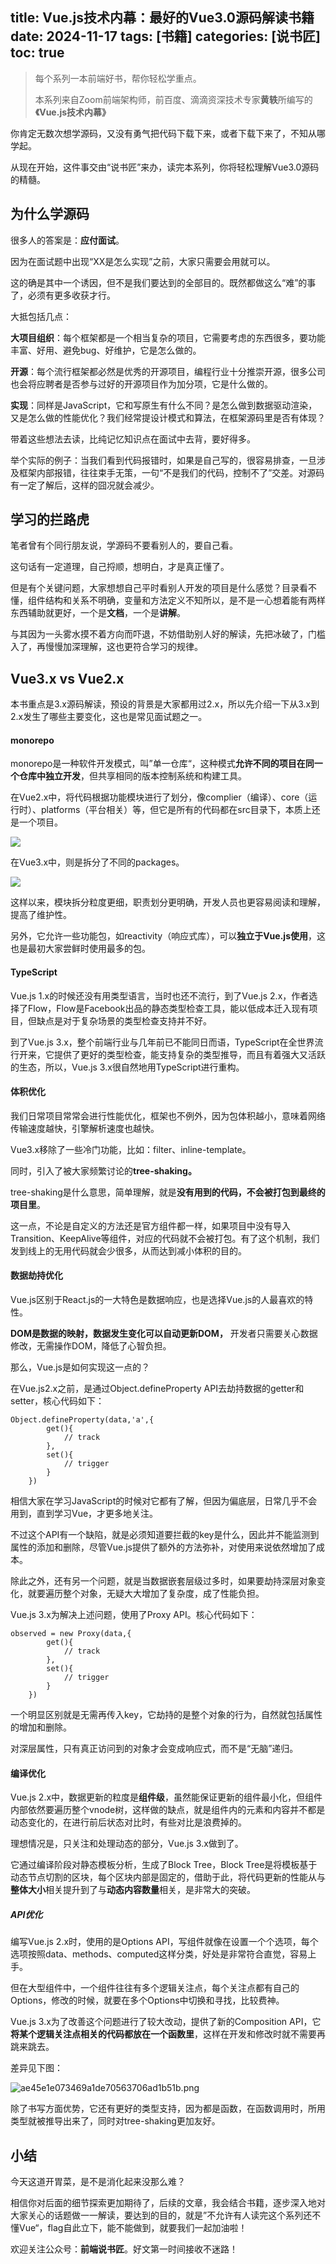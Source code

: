 title: Vue.js技术内幕：最好的Vue3.0源码解读书籍  
date: 2024-11-17
tags: [书籍]
categories: [说书匠]
toc: true
---

> 每个系列一本前端好书，帮你轻松学重点。
>
> 本系列来自Zoom前端架构师，前百度、滴滴资深技术专家**黄轶**所编写的 **《Vue.js技术内幕》**

你肯定无数次想学源码，又没有勇气把代码下载下来，或者下载下来了，不知从哪学起。

从现在开始，这件事交由“说书匠”来办，读完本系列，你将轻松理解Vue3.0源码的精髓。

## 为什么学源码

很多人的答案是：**应付面试**。

因为在面试题中出现“XX是怎么实现”之前，大家只需要会用就可以。

这的确是其中一个诱因，但不是我们要达到的全部目的。既然都做这么“难”的事了，必须有更多收获才行。

大抵包括几点：

**大项目组织**：每个框架都是一个相当复杂的项目，它需要考虑的东西很多，要功能丰富、好用、避免bug、好维护，它是怎么做的。

**开源**：每个流行框架都必然是优秀的开源项目，编程行业十分推崇开源，很多公司也会将应聘者是否参与过好的开源项目作为加分项，它是什么做的。

**实现**：同样是JavaScript，它和写原生有什么不同？是怎么做到数据驱动渲染，又是怎么做的性能优化？我们经常提设计模式和算法，在框架源码里是否有体现？

带着这些想法去读，比纯记忆知识点在面试中去背，要好得多。

举个实际的例子：当我们看到代码报错时，如果是自己写的，很容易排查，一旦涉及框架内部报错，往往束手无策，一句“不是我们的代码，控制不了”交差。对源码有一定了解后，这样的囧况就会减少。

## 学习的拦路虎

笔者曾有个同行朋友说，学源码不要看别人的，要自己看。

这句话有一定道理，自己捋顺，想明白，才是真正懂了。

但是有个关键问题，大家想想自己平时看别人开发的项目是什么感觉？目录看不懂，组件结构和关系不明确，变量和方法定义不知所以，是不是一心想着能有两样东西辅助就更好，一个是**文档**，一个是**讲解**。

与其因为一头雾水摸不着方向而吓退，不妨借助别人好的解读，先把冰破了，门槛入了，再慢慢加深理解，这也更符合学习的规律。

## Vue3.x vs Vue2.x

本书重点是3.x源码解读，预设的背景是大家都用过2.x，所以先介绍一下从3.x到2.x发生了哪些主要变化，这也是常见面试题之一。

#### monorepo

monorepo是一种软件开发模式，叫”单一仓库“，这种模式**允许不同的项目在同一个仓库中独立开发**，但共享相同的版本控制系统和构建工具。

在Vue2.x中，将代码根据功能模块进行了划分，像complier（编译）、core（运行时）、platforms（平台相关）等，但它是所有的代码都在src目录下，本质上还是一个项目。

![](https://p0-xtjj-private.juejin.cn/tos-cn-i-73owjymdk6/3108fafcf167438896c8d46ff100f0dc~tplv-73owjymdk6-jj-mark-v1:0:0:0:0:5o6Y6YeR5oqA5pyv56S-5Yy6IEAg54G15oSfX19pZGVh:q75.awebp?policy=eyJ2bSI6MywidWlkIjoiNjQxNzcwNTIxMzY4NjA2In0%3D&rk3s=f64ab15b&x-orig-authkey=f32326d3454f2ac7e96d3d06cdbb035152127018&x-orig-expires=1746238439&x-orig-sign=9DvErBT3RiS4zTm4t8QWX8H%2FFzo%3D)

在Vue3.x中，则是拆分了不同的packages。

![](https://p0-xtjj-private.juejin.cn/tos-cn-i-73owjymdk6/273a1689a42b4ffc9c5573a113043cbc~tplv-73owjymdk6-jj-mark-v1:0:0:0:0:5o6Y6YeR5oqA5pyv56S-5Yy6IEAg54G15oSfX19pZGVh:q75.awebp?policy=eyJ2bSI6MywidWlkIjoiNjQxNzcwNTIxMzY4NjA2In0%3D&rk3s=f64ab15b&x-orig-authkey=f32326d3454f2ac7e96d3d06cdbb035152127018&x-orig-expires=1746238439&x-orig-sign=OKF1G892WabY3XXK660L94oAmUk%3D)

这样以来，模块拆分粒度更细，职责划分更明确，开发人员也更容易阅读和理解，提高了维护性。

另外，它允许一些功能包，如reactivity（响应式库），可以**独立于Vue.js使用**，这也是最初大家尝鲜时使用最多的包。

#### TypeScript

Vue.js 1.x的时候还没有用类型语言，当时也还不流行，到了Vue.js 2.x，作者选择了Flow，Flow是Facebook出品的静态类型检查工具，能以低成本迁入现有项目，但缺点是对于复杂场景的类型检查支持并不好。

到了Vue.js 3.x，整个前端行业与几年前已不能同日而语，TypeScript在全世界流行开来，它提供了更好的类型检查，能支持复杂的类型推导，而且有着强大又活跃的生态，所以，Vue.js 3.x很自然地用TypeScript进行重构。

#### 体积优化

我们日常项目常常会进行性能优化，框架也不例外，因为包体积越小，意味着网络传输速度越快，引擎解析速度也越快。

Vue3.x移除了一些冷门功能，比如：filter、inline-template。

同时，引入了被大家频繁讨论的**tree-shaking。**

tree-shaking是什么意思，简单理解，就是**没有用到的代码，不会被打包到最终的项目里**。

这一点，不论是自定义的方法还是官方组件都一样，如果项目中没有导入Transition、KeepAlive等组件，对应的代码就不会被打包。有了这个机制，我们发到线上的无用代码就会少很多，从而达到减小体积的目的。

#### 数据劫持优化

Vue.js区别于React.js的一大特色是数据响应，也是选择Vue.js的人最喜欢的特性。

**DOM是数据的映射，数据发生变化可以自动更新DOM，** 开发者只需要关心数据修改，无需操作DOM，降低了心智负担。

那么，Vue.js是如何实现这一点的？

在Vue.js2.x之前，是通过Object.defineProperty API去劫持数据的getter和setter，核心代码如下：

    Object.defineProperty(data,'a',{
            get(){
                // track
            },
            set(){
                // trigger
            }
        })

相信大家在学习JavaScript的时候对它都有了解，但因为偏底层，日常几乎不会用到，直到学习Vue，才更多地关注。

不过这个API有一个缺陷，就是必须知道要拦截的key是什么，因此并不能监测到属性的添加和删除，尽管Vue.js提供了额外的方法弥补，对使用来说依然增加了成本。

除此之外，还有另一个问题，就是当数据嵌套层级过多时，如果要劫持深层对象变化，就要遍历整个对象，无疑大大增加了复杂度，成了性能负担。

Vue.js 3.x为解决上述问题，使用了Proxy API。核心代码如下：

    observed = new Proxy(data,{
            get(){
                // track
            },
            set(){
                // trigger
            }
        })

一个明显区别就是无需再传入key，它劫持的是整个对象的行为，自然就包括属性的增加和删除。

对深层属性，只有真正访问到的对象才会变成响应式，而不是“无脑”递归。

#### 编译优化

Vue.js 2.x中，数据更新的粒度是**组件级**，虽然能保证更新的组件最小化，但组件内部依然要遍历整个vnode树，这样做的缺点，就是组件内的元素和内容并不都是动态变化的，在进行前后状态对比时，有些对比是浪费掉的。

理想情况是，只关注和处理动态的部分，Vue.js 3.x做到了。

它通过编译阶段对静态模板分析，生成了Block Tree，Block Tree是将模板基于动态节点切割的区块，每个区块内部是固定的，借助于此，将代码更新的性能从与****整体大小****相关提升到了与****动态内容数量****相关，是非常大的突破。

##### API优化

编写Vue.js 2.x时，使用的是Options API，写组件就像在设置一个个选项，每个选项按照data、methods、computed这样分类，好处是非常符合直觉，容易上手。

但在大型组件中，一个组件往往有多个逻辑关注点，每个关注点都有自己的Options，修改的时候，就要在多个Options中切换和寻找，比较费神。

Vue.js 3.x为了改善这个问题进行了较大改动，提供了新的Composition API，它**将某个逻辑关注点相关的代码都放在一个函数里**，这样在开发和修改时就不需要再跳来跳去。

差异见下图：

![ae45e1e073469a1de70563706ad1b51b.png](https://p0-xtjj-private.juejin.cn/tos-cn-i-73owjymdk6/4d32f8d0e8ba44cc9bd9f2a04bf52dcf~tplv-73owjymdk6-jj-mark-v1:0:0:0:0:5o6Y6YeR5oqA5pyv56S-5Yy6IEAg54G15oSfX19pZGVh:q75.awebp?policy=eyJ2bSI6MywidWlkIjoiNjQxNzcwNTIxMzY4NjA2In0%3D&rk3s=f64ab15b&x-orig-authkey=f32326d3454f2ac7e96d3d06cdbb035152127018&x-orig-expires=1746238439&x-orig-sign=zjIHxrVL4tXWIqJe1J0P9fDVc40%3D)

除了书写方面优势，它还有更好的类型支持，因为都是函数，在函数调用时，所用类型就被推导出来了，同时对tree-shaking更加友好。

## 小结

今天这道开胃菜，是不是消化起来没那么难？

相信你对后面的细节探索更加期待了，后续的文章，我会结合书籍，逐步深入地对大家关心的话题做一一解读，要达到的目的，就是”不允许有人读完这个系列还不懂Vue“，flag自此立下，能不能做到，就要我们一起加油啦！

欢迎关注公众号：**前端说书匠**。好文第一时间接收不迷路！